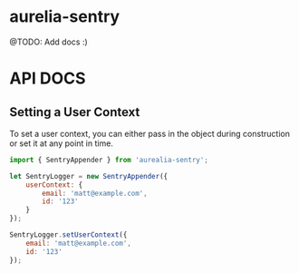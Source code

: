 # aurelia-sentry

@TODO: Add docs :)

# API DOCS

## Setting a User Context

To set a user context, you can either pass in the object during construction or set it at any point in time.

```javascript
import { SentryAppender } from 'aurealia-sentry';

let SentryLogger = new SentryAppender({
    userContext: {
        email: 'matt@example.com',
        id: '123'
    }
});

```

```javascript
SentryLogger.setUserContext({
    email: 'matt@example.com',
    id: '123'
});
```